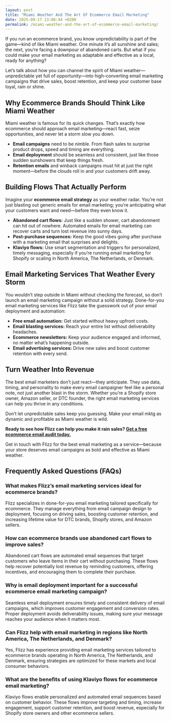 ```yaml
---
layout: post
title: "Miami Weather And The Art Of Ecommerce Email Marketing"
date: 2025-09-17 13:08:44 +0200
permalink: /miami-weather-and-the-art-of-ecommerce-email-marketing/
---
```

If you run an ecommerce brand, you know unpredictability is part of the game—kind of like Miami weather. One minute it’s all sunshine and sales; the next, you’re facing a downpour of abandoned carts. But what if you could make your email marketing as adaptable and effective as a local, ready for anything?

Let’s talk about how you can channel the spirit of Miami weather—unpredictable yet full of opportunity—into high-converting email marketing campaigns that drive sales, boost retention, and keep your customer base loyal, rain or shine.

## Why Ecommerce Brands Should Think Like Miami Weather

Miami weather is famous for its quick changes. That’s exactly how ecommerce should approach email marketing—react fast, seize opportunities, and never let a storm slow you down.

- **Email campaigns** need to be nimble. From flash sales to surprise product drops, speed and timing are everything.
- **Email deployment** should be seamless and consistent, just like those sudden sunshowers that keep things fresh.
- **Retention emails** and winback campaigns must hit at just the right moment—before the clouds roll in and your customers drift away.

## Building Flows That Actually Perform

Imagine your **ecommerce email strategy** as your weather radar. You’re not just blasting out generic emails for email marketing; you’re anticipating what your customers want and need—before they even know it.

- **Abandoned cart flows:** Just like a sudden shower, cart abandonment can hit out of nowhere. Automated emails for email marketing can recover carts and turn lost revenue into sunny days.
- **Post-purchase sequences:** Keep the good vibes going after purchase with a marketing email that surprises and delights.
- **Klaviyo flows:** Use smart segmentation and triggers for personalized, timely messaging, especially if you’re running email marketing for Shopify or scaling in North America, The Netherlands, or Denmark.

## Email Marketing Services That Weather Every Storm

You wouldn’t step outside in Miami without checking the forecast, so don’t launch an email marketing campaign without a solid strategy. Done-for-you email marketing services like Flizz take the guesswork out of your email deployment and automation:

- **Free email automation:** Get started without heavy upfront costs.
- **Email blasting services:** Reach your entire list without deliverability headaches.
- **Ecommerce newsletters:** Keep your audience engaged and informed, no matter what’s happening outside.
- **Email advertising services:** Drive new sales and boost customer retention with every send.

## Turn Weather Into Revenue

The best email marketers don’t just react—they anticipate. They use data, timing, and personality to make every email campaigner feel like a personal note, not just another blast in the storm. Whether you’re a Shopify store owner, Amazon seller, or DTC founder, the right email marketing services can help you thrive in any conditions.

Don’t let unpredictable sales keep you guessing. Make your email mktg as dynamic and profitable as Miami weather is wild.

**Ready to see how Flizz can help you make it rain sales? [Get a free ecommerce email audit today.](https://flizzgrowth.com/email)**

Get in touch with Flizz for the best email marketing as a service—because your store deserves email campaigns as bold and effective as Miami weather.

## Frequently Asked Questions (FAQs)

### What makes Flizz’s email marketing services ideal for ecommerce brands?

Flizz specializes in done-for-you email marketing tailored specifically for ecommerce. They manage everything from email campaign design to deployment, focusing on driving sales, boosting customer retention, and increasing lifetime value for DTC brands, Shopify stores, and Amazon sellers.

### How can ecommerce brands use abandoned cart flows to improve sales?

Abandoned cart flows are automated email sequences that target customers who leave items in their cart without purchasing. These flows help recover potentially lost revenue by reminding customers, offering incentives, and encouraging them to complete their purchase.

### Why is email deployment important for a successful ecommerce email marketing campaign?

Seamless email deployment ensures timely and consistent delivery of email campaigns, which improves customer engagement and conversion rates. Proper deployment avoids deliverability issues, making sure your message reaches your audience when it matters most.

### Can Flizz help with email marketing in regions like North America, The Netherlands, and Denmark?

Yes, Flizz has experience providing email marketing services tailored to ecommerce brands operating in North America, The Netherlands, and Denmark, ensuring strategies are optimized for these markets and local consumer behaviors.

### What are the benefits of using Klaviyo flows for ecommerce email marketing?

Klaviyo flows enable personalized and automated email sequences based on customer behavior. These flows improve targeting and timing, increase engagement, support customer retention, and boost revenue, especially for Shopify store owners and other ecommerce sellers.

<script type="application/ld+json">
{
  "@context": "https://schema.org",
  "@type": "BlogPosting",
  "headline": "Miami Weather And The Art Of Ecommerce Email Marketing",
  "description": "Learn how ecommerce brands can adapt their email marketing strategies to be as dynamic and effective as Miami weather, driving sales and boosting customer retention.",
  "author": {
    "@type": "Person",
    "name": "Flizz"
  },
  "publisher": {
    "@type": "Organization",
    "name": "Flizz",
    "logo": {
      "@type": "ImageObject",
      "url": "https://flizzgrowth.com/logo.png",
      "width": 250,
      "height": 60
    }
  },
  "datePublished": "2024-06-01",
  "mainEntityOfPage": {
    "@type": "WebPage",
    "@id": "https://flizzgrowth.com/blog/miami-weather-ecommerce-email-marketing"
  },
  "keywords": "email marketing, ecommerce email marketing, email campaigns, email deployment, abandoned cart flows, ecommerce retention emails, Klaviyo flows, email marketing services, Shopify email marketing, ecommerce newsletters, email blasting services"
}
</script>

<script type="application/ld+json">
{
  "@context": "https://schema.org",
  "@type": "FAQPage",
  "mainEntity": [
    {
      "@type": "Question",
      "name": "What makes Flizz’s email marketing services ideal for ecommerce brands?",
      "acceptedAnswer": {
        "@type": "Answer",
        "text": "Flizz specializes in done-for-you email marketing tailored specifically for ecommerce. They manage everything from email campaign design to deployment, focusing on driving sales, boosting customer retention, and increasing lifetime value for DTC brands, Shopify stores, and Amazon sellers."
      }
    },
    {
      "@type": "Question",
      "name": "How can ecommerce brands use abandoned cart flows to improve sales?",
      "acceptedAnswer": {
        "@type": "Answer",
        "text": "Abandoned cart flows are automated email sequences that target customers who leave items in their cart without purchasing. These flows help recover potentially lost revenue by reminding customers, offering incentives, and encouraging them to complete their purchase."
      }
    },
    {
      "@type": "Question",
      "name": "Why is email deployment important for a successful ecommerce email marketing campaign?",
      "acceptedAnswer": {
        "@type": "Answer",
        "text": "Seamless email deployment ensures timely and consistent delivery of email campaigns, which improves customer engagement and conversion rates. Proper deployment avoids deliverability issues, making sure your message reaches your audience when it matters most."
      }
    },
    {
      "@type": "Question",
      "name": "Can Flizz help with email marketing in regions like North America, The Netherlands, and Denmark?",
      "acceptedAnswer": {
        "@type": "Answer",
        "text": "Yes, Flizz has experience providing email marketing services tailored to ecommerce brands operating in North America, The Netherlands, and Denmark, ensuring strategies are optimized for these markets and local consumer behaviors."
      }
    },
    {
      "@type": "Question",
      "name": "What are the benefits of using Klaviyo flows for ecommerce email marketing?",
      "acceptedAnswer": {
        "@type": "Answer",
        "text": "Klaviyo flows enable personalized and automated email sequences based on customer behavior. These flows improve targeting and timing, increase engagement, support customer retention, and boost revenue, especially for Shopify store owners and other ecommerce sellers."
      }
    }
  ]
}
</script>